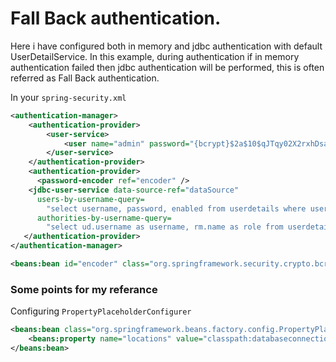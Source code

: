 # Fall Back authentication.

Here i have configured both in memory and jdbc authentication with default UserDetailService. In this example, during authentication if in memory authentication failed then jdbc authentication will be performed, this is often referred as Fall Back authentication.

In your ```spring-security.xml```

```xml
<authentication-manager>
    <authentication-provider>
        <user-service>
            <user name="admin" password="{bcrypt}$2a$10$qJTqy02X2rxhDsaQVjmGvuH5An4zaeGl38s9Ro/XqgcNvm0N464fi" authorities="ROLE_ADMIN" />
        </user-service>
    </authentication-provider>
    <authentication-provider>
      <password-encoder ref="encoder" /> 
    <jdbc-user-service data-source-ref="dataSource"
      users-by-username-query=
        "select username, password, enabled from userdetails where userName=?"
      authorities-by-username-query=
        "select ud.username as username, rm.name as role from userdetails ud INNER JOIN rolemaster rm ON rm.id = ud.roleId  where username = ?" />
   </authentication-provider>
</authentication-manager>

<beans:bean id="encoder" class="org.springframework.security.crypto.bcrypt.BCryptPasswordEncoder" />
```
### Some points for my referance
Configuring `PropertyPlaceholderConfigurer`
```xml
<beans:bean class="org.springframework.beans.factory.config.PropertyPlaceholderConfigurer">
    <beans:property name="locations" value="classpath:databaseconnection.properties" />
</beans:bean>
```
